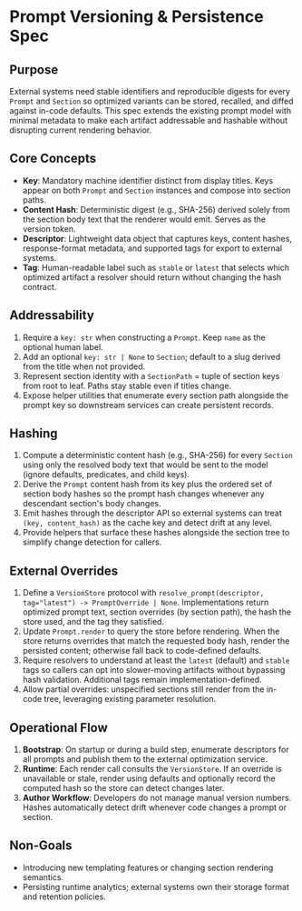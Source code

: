 # Prompt Versioning & Persistence Spec

## Purpose

External systems need stable identifiers and reproducible digests for every `Prompt` and `Section` so optimized variants can be stored, recalled, and diffed against in-code defaults. This spec extends the existing prompt model with minimal metadata to make each artifact addressable and hashable without disrupting current rendering behavior.

## Core Concepts

- **Key**: Mandatory machine identifier distinct from display titles. Keys appear on both `Prompt` and `Section` instances and compose into section paths.
- **Content Hash**: Deterministic digest (e.g., SHA-256) derived solely from the section body text that the renderer would emit. Serves as the version token.
- **Descriptor**: Lightweight data object that captures keys, content hashes, response-format metadata, and supported tags for export to external systems.
- **Tag**: Human-readable label such as `stable` or `latest` that selects which optimized artifact a resolver should return without changing the hash contract.

## Addressability

1. Require a `key: str` when constructing a `Prompt`. Keep `name` as the optional human label.
1. Add an optional `key: str | None` to `Section`; default to a slug derived from the title when not provided.
1. Represent section identity with a `SectionPath` = tuple of section keys from root to leaf. Paths stay stable even if titles change.
1. Expose helper utilities that enumerate every section path alongside the prompt key so downstream services can create persistent records.

## Hashing

1. Compute a deterministic content hash (e.g., SHA-256) for every `Section` using only the resolved body text that would be sent to the model (ignore defaults, predicates, and child keys).
1. Derive the `Prompt` content hash from its key plus the ordered set of section body hashes so the prompt hash changes whenever any descendant section's body changes.
1. Emit hashes through the descriptor API so external systems can treat `(key, content_hash)` as the cache key and detect drift at any level.
1. Provide helpers that surface these hashes alongside the section tree to simplify change detection for callers.

## External Overrides

1. Define a `VersionStore` protocol with `resolve_prompt(descriptor, tag="latest") -> PromptOverride | None`. Implementations return optimized prompt text, section overrides (by section path), the hash the store used, and the tag they satisfied.
1. Update `Prompt.render` to query the store before rendering. When the store returns overrides that match the requested body hash, render the persisted content; otherwise fall back to code-defined defaults.
1. Require resolvers to understand at least the `latest` (default) and `stable` tags so callers can opt into slower-moving artifacts without bypassing hash validation. Additional tags remain implementation-defined.
1. Allow partial overrides: unspecified sections still render from the in-code tree, leveraging existing parameter resolution.

## Operational Flow

1. **Bootstrap**: On startup or during a build step, enumerate descriptors for all prompts and publish them to the external optimization service.
1. **Runtime**: Each render call consults the `VersionStore`. If an override is unavailable or stale, render using defaults and optionally record the computed hash so the store can detect changes later.
1. **Author Workflow**: Developers do not manage manual version numbers. Hashes automatically detect drift whenever code changes a prompt or section.

## Non-Goals

- Introducing new templating features or changing section rendering semantics.
- Persisting runtime analytics; external systems own their storage format and retention policies.
